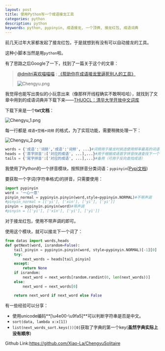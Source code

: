 ```yaml
---
layout: post
title: 使用Python写一个成语接龙工具
categories: python
description: python
keywords: python, pypinyin, 成语接龙, 一个顶俩, 接龙红包, 成语词典
---
```



前几天过年大家都发起了接龙红包，于是就想到有没有可以自动接龙的工具。

这种小脚本当然是用`python`啦。

有了思路之后Google了一下，找到了一篇关于这个的文章：

> [@dmitri喜欢喵喵喵](https://www.zhihu.com/people/laoqiu-57) : [《帮助你在成语接龙里逼死别人的工具》](https://zhuanlan.zhihu.com/p/78416952)
>
> ![Chengyu.png](https://i.loli.net/2020/09/11/A9dwiDF6c5EJphP.png)

我觉得也能写出类似的小玩意出来（像那样开线程确实不敢啊哈哈），就找到了文章中用到的成语词典并下载下来——[THUOCL：清华大学开放中文词库](http://thuocl.thunlp.org/) 

[THUOCL（THU Open Chinese Lexicon）是由清华大学自然语言处理与社会人文计算实验室整理推出的一套高质量的中文词库。]: http://thuocl.thunlp.org/
[THUOCL面向国内外大学、研究所、企业、机构以及个人免费开放，可用于研究与商业。]: http://thuocl.thunlp.org/

下载下来是一个**txt文档**：

![Chengyu_1.png](https://i.loli.net/2020/09/11/sEPAJ1zWfLFT9uv.png)

每一行都是 `成语+空格+词频` 的格式，为了实现功能，需要稍微处理一下：

![Chengyu_2.png](https://i.loli.net/2020/09/11/DaUfQyel2c86GkR.png)

```python
words = {'成语':'词频','成语':'词频', ...}#词频用于接龙时挑选使用频率最高的词语
heads = {'首字拼音':['对应的成语', ...],...}#用于根据成语首字拼音快速查找下一个词
tails = {'尾字拼音':['对应的成语', ...],...}#备用（可用于反向查找成语）
```

我使用了Python的一个拼音模块，按照拼音分类词语：`pypinyin`([Pypi文档](https://pypi.org/project/pypinyin/))

要获取一个字词(字符串格式)的拼音，只需要使用：

```python
import pypinyin
word = '一心一意'
pinyin_normal = pypinyin.pinyin(word,style=pypinyin.NORMAL)#不带声调
#pinyin_normal = [['yi'], ['xin'], ['yi'], ['yi']]
pinyin = pypinyin.pinyin(word)#带声调
#pinyin = [['yì'], ['xīn'], ['yí'], ['yì']]
```

对于接龙红包，使用不带声调的即可。

使用这个模块，就可以接龙下一个词了：

```python
from datas import words,heads
def getNext(word, israndom=False):
    tail_pinyin = pypinyin.pinyin(word, style=pypinyin.NORMAL)[-1][0]
    try:
        next_words = heads[tail_pinyin]
    except:
        return None
    if israndom:
        next_word = next_words[random.randint(0, len(next_words))]
    else:
        next_word = next_words[0]

    return next_word if next_word else False
```


有一些经验可以分享：

- 使用unicode编码**[\u4e00-\u9fa5]**可以判断字符串是否是中文。
- `sort(data, lambda x:x[1])`
- `list(next_words_sort.keys())[0]`获取了字典的第一个key(**虽然字典实际上没有顺序**)

<!--代码已重构：2020-8-14-->
Github Link:https://github.com/Xiao-La/ChengyuSolitaire
